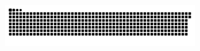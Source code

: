 <picture>
  <source media="(prefers-color-scheme: dark)" srcset="https://raw.githubusercontent.com/MarineHakobyan/MarineHakobyan/d8ec66b04e0744342d4664d935bc7f20ae00d0a1/github-contribution-grid-snake-dark.svg" />
  <source media="(prefers-color-scheme: light)" srcset="https://raw.githubusercontent.com/MarineHakobyan/MarineHakobyan/d8ec66b04e0744342d4664d935bc7f20ae00d0a1/github-contribution-grid-snake.svg" />
  <img alt="github-snake" src="https://raw.githubusercontent.com/MarineHakobyan/MarineHakobyan/d8ec66b04e0744342d4664d935bc7f20ae00d0a1/github-contribution-grid-snake-dark.svg" />
</picture>

